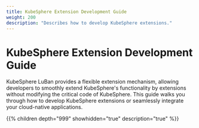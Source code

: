 ```yaml
---
title: KubeSphere Extension Development Guide
weight: 200
description: "Describes how to develop KubeSphere extensions."
---
```


# KubeSphere Extension Development Guide

KubeSphere LuBan provides a flexible extension mechanism, allowing developers to smoothly extend KubeSphere's functionality by extensions without modifying the critical code of KubeSphere. This guide walks you through how to develop KubeSphere extensions or seamlessly integrate your cloud-native applications. 

{{% children depth="999" showhidden="true" description="true" %}}